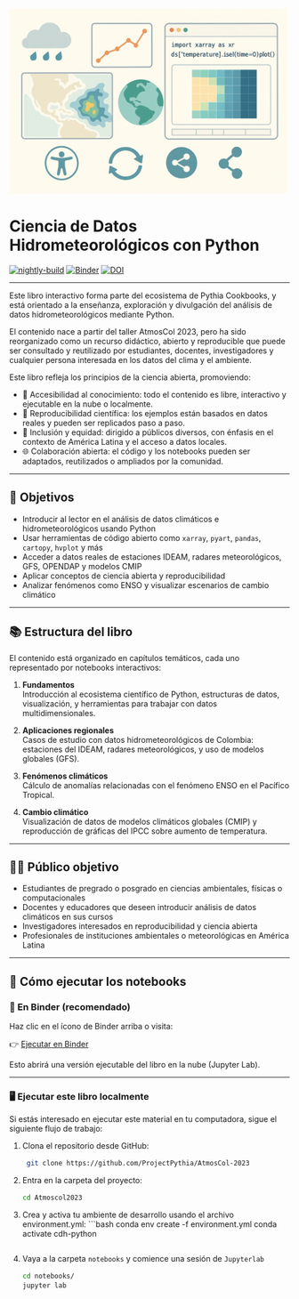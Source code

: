 <img src="chd_logo.png" alt="thumbnail" width="500"/>

# Ciencia de Datos Hidrometeorológicos con Python

[![nightly-build](https://github.com/ProjectPythia/AtmosCol-2023/actions/workflows/nightly-build.yaml/badge.svg)](https://github.com/ProjectPythia/AtmosCol-2023/actions/workflows/nightly-build.yaml)
[![Binder](https://binder.projectpythia.org/badge_logo.svg)](https://binder.projectpythia.org/v2/gh/ProjectPythia/AtmosCol-2023/main?labpath=notebooks)
[![DOI](https://zenodo.org/badge/686482876.svg)](https://zenodo.org/doi/10.5281/zenodo.8316796)

---

Este libro interactivo forma parte del ecosistema de Pythia Cookbooks, y está orientado a la enseñanza, exploración y divulgación del análisis de datos hidrometeorológicos mediante Python.

El contenido nace a partir del taller AtmosCol 2023, pero ha sido reorganizado como un recurso didáctico, abierto y reproducible que puede ser consultado y reutilizado por estudiantes, docentes, investigadores y cualquier persona interesada en los datos del clima y el ambiente.

Este libro refleja los principios de la ciencia abierta, promoviendo:

- 📖 Accesibilidad al conocimiento: todo el contenido es libre, interactivo y ejecutable en la nube o localmente.
- 🧪 Reproducibilidad científica: los ejemplos están basados en datos reales y pueden ser replicados paso a paso.
- 🤝 Inclusión y equidad: dirigido a públicos diversos, con énfasis en el contexto de América Latina y el acceso a datos locales.
- 🌐 Colaboración abierta: el código y los notebooks pueden ser adaptados, reutilizados o ampliados por la comunidad.


---

## 🎯 Objetivos

- Introducir al lector en el análisis de datos climáticos e hidrometeorológicos usando Python
- Usar herramientas de código abierto como `xarray`, `pyart`, `pandas`, `cartopy`, `hvplot` y más
- Acceder a datos reales de estaciones IDEAM, radares meteorológicos, GFS, OPENDAP y modelos CMIP
- Aplicar conceptos de ciencia abierta y reproducibilidad
- Analizar fenómenos como ENSO y visualizar escenarios de cambio climático

---

## 📚 Estructura del libro

El contenido está organizado en capítulos temáticos, cada uno representado por notebooks interactivos:

1. **Fundamentos**  
   Introducción al ecosistema científico de Python, estructuras de datos, visualización, y herramientas para trabajar con datos multidimensionales.

2. **Aplicaciones regionales**  
   Casos de estudio con datos hidrometeorológicos de Colombia: estaciones del IDEAM, radares meteorológicos, y uso de modelos globales (GFS).

3. **Fenómenos climáticos**  
   Cálculo de anomalías relacionadas con el fenómeno ENSO en el Pacífico Tropical.

4. **Cambio climático**  
   Visualización de datos de modelos climáticos globales (CMIP) y reproducción de gráficas del IPCC sobre aumento de temperatura.

---

## 🧑‍🏫 Público objetivo

- Estudiantes de pregrado o posgrado en ciencias ambientales, físicas o computacionales
- Docentes y educadores que deseen introducir análisis de datos climáticos en sus cursos
- Investigadores interesados en reproducibilidad y ciencia abierta
- Profesionales de instituciones ambientales o meteorológicas en América Latina

---

## 🚀 Cómo ejecutar los notebooks

### 🔗 En Binder (recomendado)

Haz clic en el ícono de Binder arriba o visita:

👉 [Ejecutar en Binder](https://binder.projectpythia.org/v2/gh/ProjectPythia/AtmosCol-2023/main?labpath=notebooks)

Esto abrirá una versión ejecutable del libro en la nube (Jupyter Lab).

---

### 🖥️ Ejecutar este libro localmente

Si estás interesado en ejecutar este material en tu computadora, sigue el siguiente flujo de trabajo:

1. Clona el repositorio desde GitHub:

   ```bash
    git clone https://github.com/ProjectPythia/AtmosCol-2023
   ```

1. Entra en la carpeta del proyecto:
   ```bash
   cd Atmoscol2023
   ```
1. Crea y activa tu ambiente de desarrollo usando el archivo environment.yml:   ```bash
   conda env create -f environment.yml
   conda activate cdh-python
   ```
1. Vaya a la carpeta `notebooks` y comience una sesión de `Jupyterlab`
   ```bash
   cd notebooks/
   jupyter lab
   ```